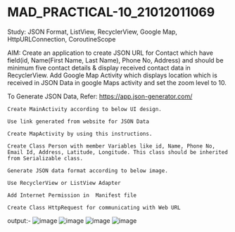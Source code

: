 # MAD_PRACTICAL-10_21012011069
Study: JSON Format, ListView, RecyclerView, Google Map, HttpURLConnection, CoroutineScope

AIM: Create an application to create JSON URL for Contact which have field(id, Name(First Name, Last Name), Phone No, Address) and should be minimum five contact details & display received contact data in RecyclerView. Add Google Map Activity which displays location which is received in JSON Data in google Maps activity and set the zoom level to 10.

To Generate JSON Data, Refer: https://app.json-generator.com/

    Create MainActivity according to below UI design.

    Use link generated from website for JSON Data

    Create MapActivity by using this instructions.

    Create Class Person with member Variables like id, Name, Phone No, Email Id, Address, Latitude, Longitude. This class should be inherited from Serializable class.

    Generate JSON data format according to below image.

    Use RecyclerView or ListView Adapter

    Add Internet Permission in  Manifest file

    Create Class HttpRequest for communicating with Web URL
output:-
![image](https://github.com/Patelbhoomi122/MAD_PRACTICAL-10_21012011069/assets/98692265/05f95a26-03a5-4442-9738-219bf384987d)
![image](https://github.com/Patelbhoomi122/MAD_PRACTICAL-10_21012011069/assets/98692265/bb8fc095-a3ce-4242-91bb-5711ec911213)
![image](https://github.com/Patelbhoomi122/MAD_PRACTICAL-10_21012011069/assets/98692265/cf10ea30-09c6-4ffd-bb17-f6e18ee7e735)
![image](https://github.com/Patelbhoomi122/MAD_PRACTICAL-10_21012011069/assets/98692265/b9b2e950-dce7-44b4-b9ff-2386447b40c1)
